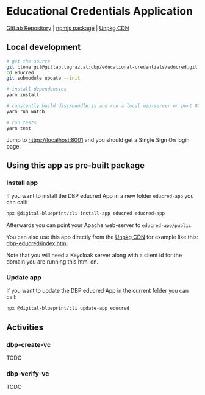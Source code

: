 # Educational Credentials Application

[GitLab Repository](https://gitlab.tugraz.at/dbp/educred/educred) |
[npmjs package](https://www.npmjs.com/package/@dbp-topics/educred) |
[Unpkg CDN](https://unpkg.com/browse/@dbp-topics/educred/)

## Local development

```bash
# get the source
git clone git@gitlab.tugraz.at:dbp/educational-credentials/educred.git
cd educred
git submodule update --init

# install dependencies
yarn install

# constantly build dist/bundle.js and run a local web-server on port 8001 
yarn run watch

# run tests
yarn test
```

Jump to <https://localhost:8001> and you should get a Single Sign On login page.

## Using this app as pre-built package

### Install app

If you want to install the DBP educred App in a new folder `educred-app` you can call:

```bash
npx @digital-blueprint/cli install-app educred educred-app
```

Afterwards you can point your Apache web-server to `educred-app/public`.

You can also use this app directly from the [Unpkg CDN](https://unpkg.com/browse/@dbp-topics/educred/)
for example like this: [dbp-educred/index.html](https://gitlab.tugraz.at/dbp/educred/educred/-/tree/main/examples/dbp-educred/index.html)

Note that you will need a Keycloak server along with a client id for the domain you are running this html on.

### Update app

If you want to update the DBP educred App in the current folder you can call:

```bash
npx @digital-blueprint/cli update-app educred
```

## Activities

### dbp-create-vc

TODO

### dbp-verify-vc

TODO
